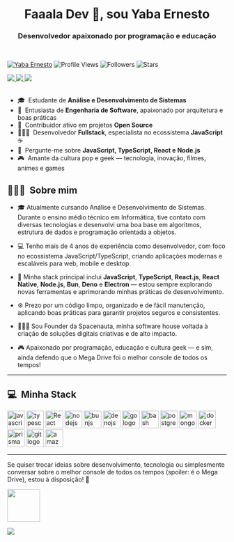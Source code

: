 <h1 align="center">Faaala Dev 👋, sou Yaba Ernesto</h1>
<h3 align="center">Desenvolvedor apaixonado por programação e educação</h3><br/>

[![Yaba Ernesto](https://img.shields.io/badge/Yaba-Ernesto-<COLOR>.svg)](https://shields.io/)
![Profile Views](https://komarev.com/ghpvc/?username=yabaernesto&color=yellow)
![Followers](https://img.shields.io/github/followers/yabaernesto) 
![Stars](https://img.shields.io/github/stars/yabaernesto?label=Profile%20Stars&logo=Profile%20stars&logoColor=g)

<div>
  <a href="https://www.youtube.com/@yabaernesto" target="_blank">
    <img loading="lazy" src="https://img.shields.io/badge/Youtube-%23FF0033?style=for-the-badge&logo=Youtube&logoColor=white" target="_blank">
  </a>
  <a href="https://www.linkedin.com/in/yabaernesto/" target="_blank">
    <img loading="lazy" src="https://img.shields.io/badge/-LinkedIn-%230077B5?style=for-the-badge&logo=linkedin&logoColor=white" target="_blank">
  </a>

  <a href="http://instagram.com/yaba.ernesto" target="_blank">
    <img loading="lazy" src="https://img.shields.io/badge/-Instagram-%23E4405F?style=for-the-badge&logo=instagram&logoColor=white" target="_blank">
  </a>
</div>

<br>

- 🎓 &nbsp;Estudante de **Análise e Desenvolvimento de Sistemas**
- 🔭 &nbsp;Entusiasta de **Engenharia de Software**, apaixonado por arquitetura e boas práticas
- 👯 &nbsp;Contribuidor ativo em projetos **Open Source**
- 👨🏻‍💻 &nbsp;Desenvolvedor **Fullstack**, especialista no ecossistema **JavaScript** ☕
- 💬 &nbsp;Pergunte-me sobre **JavaScript, TypeScript, React e Node.js**
- 🎮 &nbsp;Amante da cultura pop e geek — tecnologia, inovação, filmes, animes e games

## 👨🏻‍💻 &nbsp;Sobre mim

- 🎓 Atualmente cursando Análise e Desenvolvimento de Sistemas. Durante o ensino médio técnico em Informática, tive contato com diversas tecnologias e desenvolvi uma boa base em algoritmos, estrutura de dados e programação orientada a objetos.

- 💻 Tenho mais de 4 anos de experiência como desenvolvedor, com foco no ecossistema JavaScript/TypeScript, criando aplicações modernas e escaláveis para web, mobile e desktop.

- 🚀 Minha stack principal inclui **JavaScript**, **TypeScript**, **React.js**, **React Native**, **Node.js**, **Bun**, **Deno** e **Electron** — estou sempre explorando novas ferramentas e aprimorando minhas práticas de desenvolvimento.

- ⚙️ Prezo por um código limpo, organizado e de fácil manutenção, aplicando boas práticas para garantir projetos seguros e consistentes.

- 👨🏻‍💻 Sou Founder da Spacenauta, minha software house voltada à criação de soluções digitais criativas e de alto impacto.

- 🎮 Apaixonado por programação, educação e cultura geek — e sim, ainda defendo que o Mega Drive foi o melhor console de todos os tempos!

---

## 💻 &nbsp;Minha Stack

<div align="left">
  <img src="https://cdn.jsdelivr.net/gh/devicons/devicon@latest/icons/javascript/javascript-plain.svg" height="40" alt="javascript logo"  />

  <img src="https://cdn.jsdelivr.net/gh/devicons/devicon@latest/icons/typescript/typescript-original.svg" height="40" alt="typescript logo" />

  <img src="https://cdn.jsdelivr.net/gh/devicons/devicon@latest/icons/react/react-original.svg" height="40" alt="React"  />

  <img src="https://cdn.jsdelivr.net/gh/devicons/devicon/icons/nodejs/nodejs-original.svg" height="40" alt="nodejs logo"  />

  <img src="https://cdn.jsdelivr.net/gh/devicons/devicon@latest/icons/bun/bun-original.svg" height="40" alt="bunjs logo"  />

  <img src="https://cdn.jsdelivr.net/gh/devicons/devicon@latest/icons/denojs/denojs-original.svg" height="40" alt="denojs logo"  />
          
  <img src="https://cdn.jsdelivr.net/gh/devicons/devicon/icons/go/go-original.svg" height="40" alt="go logo"  />

  <img src="https://cdn.jsdelivr.net/gh/devicons/devicon/icons/bash/bash-original.svg" height="40" alt="bash logo"  />

  <img src="https://cdn.jsdelivr.net/gh/devicons/devicon@latest/icons/postgresql/postgresql-original.svg" height="40" alt="postgresql logo"  />

  <img src="https://cdn.jsdelivr.net/gh/devicons/devicon@latest/icons/mongodb/mongodb-original.svg" height="40" alt="mongodb logo"  />

  <img src="https://cdn.jsdelivr.net/gh/devicons/devicon@latest/icons/docker/docker-original.svg" height="40" alt="docker logo"  />

  <img src="https://cdn.jsdelivr.net/gh/devicons/devicon@latest/icons/prisma/prisma-original.svg" height="40" alt="prisma logo"  />


  <img src="https://cdn.jsdelivr.net/gh/devicons/devicon/icons/git/git-original.svg" height="40" alt="git logo"  />

  <img src="https://cdn.jsdelivr.net/gh/devicons/devicon@latest/icons/amazonwebservices/amazonwebservices-original-wordmark.svg" height="40" alt="amazonwebservices logo"  />
</div>

---

<p>Se quiser trocar ideias sobre desenvolvimento, tecnologia ou simplesmente conversar sobre o melhor console de todos os tempos (spoiler: é o Mega Drive), estou à disposição! 🚀</p>

<img src="https://github.com/lassiecoder/lassiecoder/assets/17312616/cff18550-c17d-43ff-a3c0-4cee7dc8de01" width="75">

[![](https://visitcount.itsvg.in/api?id=brenooliveiranascimento&icon=0&color=0)](https://visitcount.itsvg.in)
